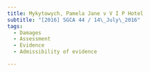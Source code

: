 ```yaml
---
title: Mykytowych, Pamela Jane v V I P Hotel 
subtitle: "[2016] SGCA 44 / 14\_July\_2016"
tags:
  - Damages
  - Assessment
  - Evidence
  - Admissibility of evidence

---
```


